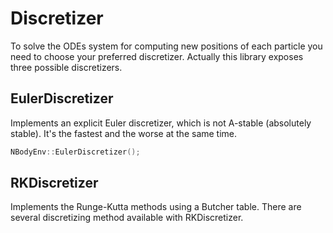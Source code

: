 # Discretizer
To solve the ODEs system for computing new positions of each particle you need to choose your preferred discretizer. Actually this library exposes three possible discretizers.

## EulerDiscretizer
Implements an explicit Euler discretizer, which is not A-stable (absolutely stable). It's the fastest and the worse at the same time.

```c++
NBodyEnv::EulerDiscretizer();
```

## RKDiscretizer
Implements the Runge-Kutta methods using a Butcher table. There are several discretizing method available with RKDiscretizer.